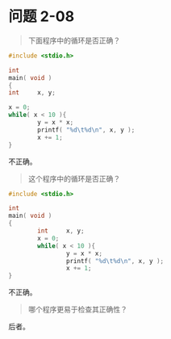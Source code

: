 # 问题 2-08

> 下面程序中的循环是否正确？

```c
#include <stdio.h>

int
main( void )
{
int     x, y;

x = 0;
while( x < 10 ){
        y = x * x;
        printf( "%d\t%d\n", x, y );
        x += 1;
}
```

不正确。

> 这个程序中的循环是否正确？

```c
#include <stdio.h>

int
main( void )
{
        int     x, y;
        x = 0;
        while( x < 10 ){
                y = x * x;
                printf( "%d\t%d\n", x, y );
                x += 1;
}
```

不正确。

> 哪个程序更易于检查其正确性？

后者。

